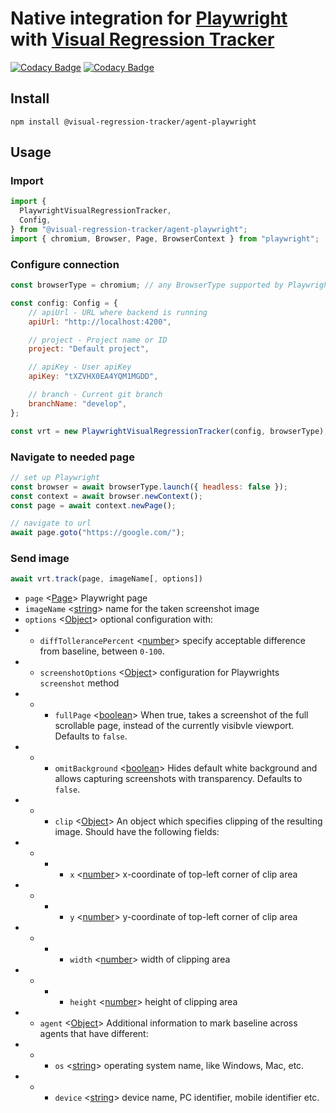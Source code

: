 # Native integration for [Playwright](https://github.com/microsoft/playwright) with [Visual Regression Tracker](https://github.com/Visual-Regression-Tracker/Visual-Regression-Tracker)

[![Codacy Badge](https://app.codacy.com/project/badge/Grade/7c9f8095909c4220bff56b66b4cb728d)](https://www.codacy.com/gh/Visual-Regression-Tracker/agent-playwright?utm_source=github.com&amp;utm_medium=referral&amp;utm_content=Visual-Regression-Tracker/agent-playwright&amp;utm_campaign=Badge_Grade)
[![Codacy Badge](https://app.codacy.com/project/badge/Coverage/7c9f8095909c4220bff56b66b4cb728d)](https://www.codacy.com/gh/Visual-Regression-Tracker/agent-playwright?utm_source=github.com&utm_medium=referral&utm_content=Visual-Regression-Tracker/agent-playwright&utm_campaign=Badge_Coverage)

## Install

`npm install @visual-regression-tracker/agent-playwright`

## Usage
### Import
```js
import {
  PlaywrightVisualRegressionTracker,
  Config,
} from "@visual-regression-tracker/agent-playwright";
import { chromium, Browser, Page, BrowserContext } from "playwright";
```
### Configure connection
```js
const browserType = chromium; // any BrowserType supported by Playwright

const config: Config = {
    // apiUrl - URL where backend is running 
    apiUrl: "http://localhost:4200",

    // project - Project name or ID
    project: "Default project",

    // apiKey - User apiKey
    apiKey: "tXZVHX0EA4YQM1MGDD",

    // branch - Current git branch 
    branchName: "develop",
};

const vrt = new PlaywrightVisualRegressionTracker(config, browserType);
```
### Navigate to needed page
```js
// set up Playwright 
const browser = await browserType.launch({ headless: false });
const context = await browser.newContext();
const page = await context.newPage();

// navigate to url
await page.goto("https://google.com/");
```
### Send image
```js
await vrt.track(page, imageName[, options])
```
* `page` <[Page](https://playwright.dev/#version=v1.0.2&path=docs%2Fapi.md&q=class-page)> Playwright page
* `imageName` <[string](https://developer.mozilla.org/en-US/docs/Web/JavaScript/Data_structures#String_type)> name for the taken screenshot image
* `options` <[Object](https://developer.mozilla.org/en-US/docs/Web/JavaScript/Reference/Global_Objects/Object)> optional configuration with:
* * `diffTollerancePercent` <[number](https://developer.mozilla.org/en-US/docs/Web/JavaScript/Data_structures#Number_type)> specify acceptable difference from baseline, between `0-100`.
* * `screenshotOptions` <[Object](https://developer.mozilla.org/en-US/docs/Web/JavaScript/Reference/Global_Objects/Object)> configuration for Playwrights `screenshot` method
* * * `fullPage` <[boolean](https://developer.mozilla.org/en-US/docs/Web/JavaScript/Data_structures#Boolean_type)> When true, takes a screenshot of the full scrollable page, instead of the currently visibvle viewport. Defaults to `false`.
* * * `omitBackground` <[boolean](https://developer.mozilla.org/en-US/docs/Web/JavaScript/Data_structures#Boolean_type)> Hides default white background and allows capturing screenshots with transparency. Defaults to `false`.
* * * `clip` <[Object](https://developer.mozilla.org/en-US/docs/Web/JavaScript/Reference/Global_Objects/Object)> An object which specifies clipping of the resulting image. Should have the following fields:
* * * * `x` <[number](https://developer.mozilla.org/en-US/docs/Web/JavaScript/Data_structures#Number_type)> x-coordinate of top-left corner of clip area
* * * * `y` <[number](https://developer.mozilla.org/en-US/docs/Web/JavaScript/Data_structures#Number_type)> y-coordinate of top-left corner of clip area
* * * * `width` <[number](https://developer.mozilla.org/en-US/docs/Web/JavaScript/Data_structures#Number_type)> width of clipping area
* * * * `height` <[number](https://developer.mozilla.org/en-US/docs/Web/JavaScript/Data_structures#Number_type)> height of clipping area
* * `agent` <[Object](https://developer.mozilla.org/en-US/docs/Web/JavaScript/Reference/Global_Objects/Object)> Additional information to mark baseline across agents that have different:
* * * `os` <[string](https://developer.mozilla.org/en-US/docs/Web/JavaScript/Data_structures#String_type)> operating system name, like Windows, Mac, etc.
* * * `device` <[string](https://developer.mozilla.org/en-US/docs/Web/JavaScript/Data_structures#String_type)> device name, PC identifier, mobile identifier etc.
